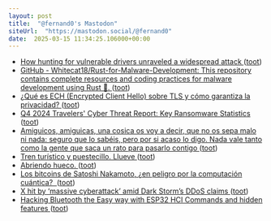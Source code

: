 ```yaml
---
layout: post
title:  "@fernand0's Mastodon"
siteUrl:  "https://mastodon.social/@fernand0"
date:  2025-03-15 11:34:25.106000+00:00
---
```

*  [How hunting for vulnerable drivers unraveled a widespread attack ](https://blog.checkpoint.com/research/how-hunting-for-vulnerable-drivers-unraveled-a-widespread-attack) ([toot](https://mastodon.social/@fernand0/114166232849106342))
*  [GitHub - Whitecat18/Rust-for-Malware-Development: This repository contains complete resources and coding practices for malware development using Rust 🦀. ](https://github.com/Whitecat18/Rust-for-Malware-Developmen) ([toot](https://mastodon.social/@fernand0/114165988936850735))
*  [¿Qué es ECH (Encrypted Client Hello) sobre TLS y cómo garantiza la privacidad?   ](http://blog.segu-info.com.ar/2025/03/que-es-ech-encrypted-client-hello-sobre.html) ([toot](https://mastodon.social/@fernand0/114165742013256789))
*  [Q4 2024 Travelers' Cyber Threat Report: Key Ransomware Statistics ](https://www.corvusinsurance.com/blog/q4-2024-travelers-cyber-threat-repor) ([toot](https://mastodon.social/@fernand0/114164145624194679))
*  [Amiguicos, amiguicas, una cosica os voy a decir, que no os sepa malo ni nada: seguro que lo sabéis, pero por si acaso lo digo. Nada vale tanto como la gente que saca un rato para pasarlo contigo ](https://mastodon.social/@fernand0/114163117085417851) ([toot](https://mastodon.social/@fernand0/114163117085417851))
*  [Tren turístico y puestecillo. Llueve ](https://www.flickr.com/photos/fernand0/54373852232) ([toot](https://mastodon.social/@fernand0/114162198356592347))
*  [Abriendo hueco. ](https://avecesunafoto.wordpress.com/2025/03/14/abriendo-hueco) ([toot](https://mastodon.social/@fernand0/114162172401805825))
*  [Los bitcoins de Satoshi Nakamoto, ¿en peligro por la computación cuántica?  ](https://www.criptonoticias.com/tecnologia/bitcoins-satoshi-nakamoto-vulnerabilidad-cuantica) ([toot](https://mastodon.social/@fernand0/114162124620687150))
*  [X hit by ‘massive cyberattack’ amid Dark Storm’s DDoS claims ](https://www.bleepingcomputer.com/news/security/x-hit-by-massive-cyberattack-amid-dark-storms-ddos-claims) ([toot](https://mastodon.social/@fernand0/114162038541900419))
*  [Hacking Bluetooth the Easy way with ESP32 HCI Commands and hidden features ](https://www.tarlogic.com/blog/hacking-bluetooth-the-easy-way-with-esp32-hci-commands-and-hidden-features) ([toot](https://mastodon.social/@fernand0/114161666360725298))

